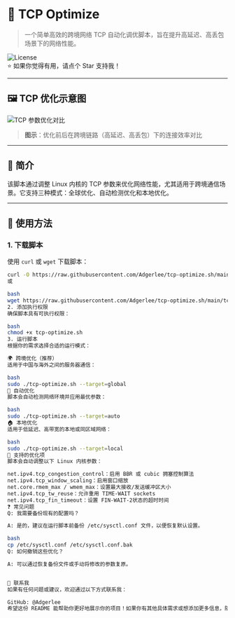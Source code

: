 # 🎯 TCP Optimize

> 一个简单高效的跨境网络 TCP 自动化调优脚本，旨在提升高延迟、高丢包场景下的网络性能。

![License](https://img.shields.io/badge/license-MIT-blue.svg)  
⭐ 如果你觉得有用，请点个 Star 支持我！

---

## 🖼️ TCP 优化示意图

![TCP 参数优化对比](https://gateway.pinata.cloud/ipfs/QmSNtyPho8JXxvieLR41EbVzm7FfWk4eLJasGh5NtN3V93 "TCP 参数优化对比")

> **图示**：优化前后在跨境链路（高延迟、高丢包）下的连接效率对比

---

## 📖 简介

该脚本通过调整 Linux 内核的 TCP 参数来优化网络性能，尤其适用于跨境通信场景。它支持三种模式：全球优化、自动检测优化和本地优化。

---

## 🚀 使用方法

### 1. 下载脚本

使用 `curl` 或 `wget` 下载脚本：

```bash
curl -O https://raw.githubusercontent.com/Adgerlee/tcp-optimize.sh/main/tcp-optimize.sh
或

bash
wget https://raw.githubusercontent.com/Adgerlee/tcp-optimize.sh/main/tcp-optimize.sh
2. 添加执行权限
确保脚本具有可执行权限：

bash
chmod +x tcp-optimize.sh
3. 运行脚本
根据你的需求选择合适的运行模式：

🌍 跨境优化（推荐）
适用于中国与海外之间的服务器通信：

bash
sudo ./tcp-optimize.sh --target=global
🤖 自动优化
脚本会自动检测网络环境并应用最优参数：

bash
sudo ./tcp-optimize.sh --target=auto
🏠 本地优化
适用于低延迟、高带宽的本地或同区域网络：

bash
sudo ./tcp-optimize.sh --target=local
🔧 支持的优化项
脚本会自动调整以下 Linux 内核参数：

net.ipv4.tcp_congestion_control：启用 BBR 或 cubic 拥塞控制算法
net.ipv4.tcp_window_scaling：启用窗口缩放
net.core.rmem_max / wmem_max：设置最大接收/发送缓冲区大小
net.ipv4.tcp_tw_reuse：允许重用 TIME-WAIT sockets
net.ipv4.tcp_fin_timeout：设置 FIN-WAIT-2状态的超时时间
❓ 常见问题
Q: 我需要备份现有的配置吗？

A: 是的，建议在运行脚本前备份 /etc/sysctl.conf 文件，以便恢复默认设置。

bash
cp /etc/sysctl.conf /etc/sysctl.conf.bak
Q: 如何撤销这些优化？

A: 可以通过恢复备份文件或手动将修改的参数复原。


💬 联系我
如果有任何问题或建议，欢迎通过以下方式联系我：

GitHub: @Adgerlee
希望这份 README 能帮助你更好地展示你的项目！如果你有其他具体需求或想添加更多信息，随时告诉我 😊


